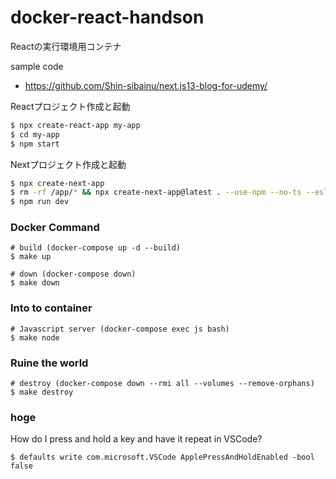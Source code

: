 # docker-react-handson
Reactの実行環境用コンテナ

sample code
- https://github.com/Shin-sibainu/next.js13-blog-for-udemy/

Reactプロジェクト作成と起動
```bash
$ npx create-react-app my-app
$ cd my-app
$ npm start
```
Nextプロジェクト作成と起動
```bash
$ npx create-next-app
$ rm -rf /app/* && npx create-next-app@latest . --use-npm --no-ts --eslint
$ npm run dev
```

### Docker Command
```
# build (docker-compose up -d --build)
$ make up

# down (docker-compose down)
$ make down
```

### Into to container
```
# Javascript server (docker-compose exec js bash)
$ make node
```


### Ruine the world
```
# destroy (docker-compose down --rmi all --volumes --remove-orphans)
$ make destroy
```


### hoge
How do I press and hold a key and have it repeat in VSCode?
```
$ defaults write com.microsoft.VSCode ApplePressAndHoldEnabled -bool false

```
